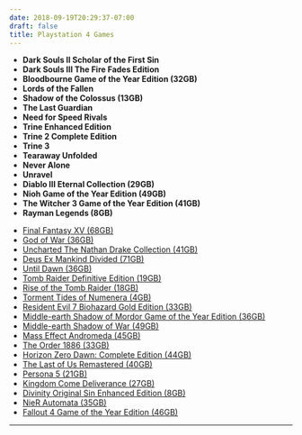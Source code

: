 ```yaml
---
date: 2018-09-19T20:29:37-07:00
draft: false
title: Playstation 4 Games
---
```


+ **Dark Souls II Scholar of the First Sin**
+ **Dark Souls III The Fire Fades Edition**
+ **Bloodbourne Game of the Year Edition (32GB)**
+ **Lords of the Fallen**
+ **Shadow of the Colossus (13GB)**
+ **The Last Guardian**
+ **Need for Speed Rivals**
+ **Trine Enhanced Edition**
+ **Trine 2 Complete Edition**
+ **Trine 3**
+ **Tearaway Unfolded**
+ **Never Alone**
+ **Unravel**
+ **Diablo III Eternal Collection (29GB)**
+ **Nioh Game of the Year Edition (49GB)**
+ **The Witcher 3 Game of the Year Edition (41GB)**
+ **Rayman Legends (8GB)**
- [Final Fantasy XV (68GB)](https://rutracker.org/forum/viewtopic.php?t=5591225)
- [God of War (36GB)](https://rutracker.org/forum/viewtopic.php?t=5568038)
- [Uncharted The Nathan Drake Collection (41GB)](https://rutracker.org/forum/viewtopic.php?t=5575742)
- [Deus Ex Mankind Divided (71GB)](https://rutracker.org/forum/viewtopic.php?t=5577254)
- [Until Dawn (36GB)](https://rutracker.org/forum/viewtopic.php?t=5614091)
- [Tomb Raider Definitive Edition (19GB)](https://rutracker.org/forum/viewtopic.php?t=5586520)
- [Rise of the Tomb Raider (18GB)](https://rutracker.org/forum/viewtopic.php?t=5574154)
- [Torment Tides of Numenera (4GB)](https://rutracker.org/forum/viewtopic.php?t=5614093)
- [Resident Evil 7 Biohazard Gold Edition (33GB)](https://rutracker.org/forum/viewtopic.php?t=5577604)
- [Middle-earth Shadow of Mordor Game of the Year Edition (36GB)](https://rutracker.org/forum/viewtopic.php?t=5582129)
- [Middle-earth Shadow of War (49GB)](https://rutracker.org/forum/viewtopic.php?t=5582141)
- [Mass Effect Andromeda (45GB)](https://rutracker.org/forum/viewtopic.php?t=5580520)
- [The Order 1886 (33GB)](https://rutracker.org/forum/viewtopic.php?t=5571756)
- [Horizon Zero Dawn: Complete Edition (44GB)](https://rutracker.org/forum/viewtopic.php?t=5568200)
- [The Last of Us Remastered (40GB)](https://rutracker.org/forum/viewtopic.php?t=5570547)
- [Persona 5 (21GB)](https://rutracker.org/forum/viewtopic.php?t=5579450)
- [Kingdom Come Deliverance (27GB)](https://rutracker.org/forum/viewtopic.php?t=5574166)
- [Divinity Original Sin Enhanced Edition (8GB)](https://rutracker.org/forum/viewtopic.php?t=5583291)
- [NieR Automata (35GB)](https://rutracker.org/forum/viewtopic.php?t=5611846)
- [Fallout 4 Game of the Year Edition (46GB)](https://rutracker.org/forum/viewtopic.php?t=5579423)


---
